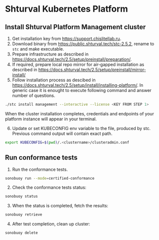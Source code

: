 # Shturval Kubernetes Platform

## Install Shturval Platform Management cluster 

1. Get installation key from https://support.chislitellab.ru.
2. Download binary from https://public.shturval.tech/stc-2.5.2, rename to `stc` and make executable. 
3. Prepare infrastructure as described in https://docs.shturval.tech/2.5/setup/preinstall/preparation/.
4. If required, prepare local repo mirror for air-gapped installation as described in https://docs.shturval.tech/2.5/setup/preinstall/mirror-install/
5. Follow installation process as descibed in https://docs.shturval.tech/2.5/setup/install/installing-platform/. In generic case it is enought to execute following command and answer number of questions.
   
```sh
./stc install management --interactive --license <KEY FROM STEP 1>
```
When the cluster installation completes, credentials and endpoints of your platform instance will appear in your terminal.

6. Update or set KUBECONFIG env variable to the file, produced by stc. Previous command output will contain exact path.

```sh
export KUBECONFIG=$(pwd)/.<clustername>/clusteradmin.conf
```

## Run conformance tests

1. Run the conformance tests. 

```sh
sonobuoy run --mode=certified-conformance
```

2. Check the conformance tests status:
```sh
sonobuoy status
```

3. When the status is completed, fetch the results:
```sh
sonobuoy retrieve
```

4. After test completion, clean up cluster:

```sh
sonobuoy delete
```
